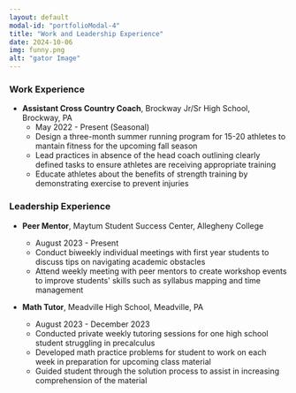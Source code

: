 ```yaml
---
layout: default
modal-id: "portfolioModal-4"
title: "Work and Leadership Experience"
date: 2024-10-06
img: funny.png
alt: "gator Image"
---
```


### Work Experience
- **Assistant Cross Country Coach**, Brockway Jr/Sr High School, Brockway, PA
    - May 2022 - Present (Seasonal)
    - Design a three-month summer running program for 15-20 athletes to mantain fitness for the upcoming fall season
    - Lead practices in absence of the head coach outlining clearly defined tasks to ensure athletes are receiving appropriate training
    - Educate athletes about the benefits of strength training by demonstrating exercise to prevent injuries


### Leadership Experience
- **Peer Mentor**, Maytum Student Success Center, Allegheny College
    - August 2023 - Present
    - Conduct biweekly individual meetings with first year students to discuss tips on navigating academic obstacles
    - Attend weekly meeting with peer mentors to create workshop events to improve students' skills such as syllabus mapping and time management

- **Math Tutor**, Meadville High School, Meadville, PA
    - August 2023 - December 2023
    - Conducted private weekly tutoring sessions for one high school student struggling in precalculus
    - Developed math practice problems for student to work on each week in preparation for upcoming class material
    - Guided student through the solution process to assist in increasing comprehension of the material